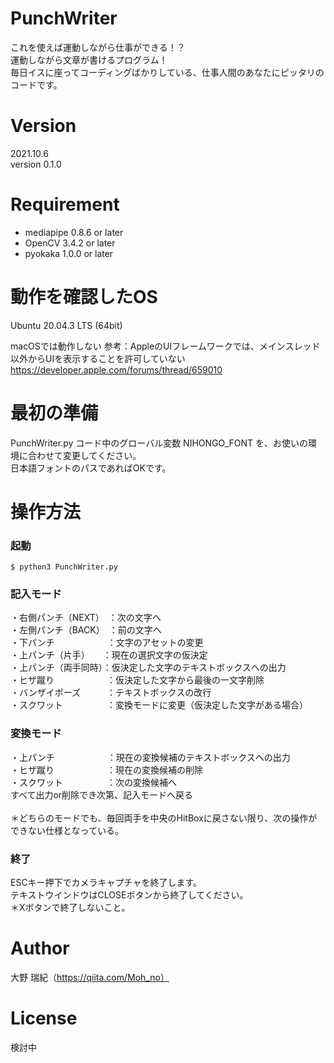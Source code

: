 # PunchWriter

これを使えば運動しながら仕事ができる！？<br>
運動しながら文章が書けるプログラム！<br>
毎日イスに座ってコーディングばかりしている、仕事人間のあなたにピッタリのコードです。<br>

# Version
2021.10.6<br>
version 0.1.0<br>

# Requirement 
* mediapipe 0.8.6 or later
* OpenCV 3.4.2 or later
* pyokaka 1.0.0 or later

# 動作を確認したOS
Ubuntu 20.04.3 LTS (64bit)

macOSでは動作しない
参考：AppleのUIフレームワークでは、メインスレッド以外からUIを表示することを許可していない
https://developer.apple.com/forums/thread/659010

# 最初の準備

PunchWriter.py コード中のグローバル変数 NIHONGO_FONT を、お使いの環境に合わせて変更してください。<br>
日本語フォントのパスであればOKです。<br>

# 操作方法

### 起動
```
$ python3 PunchWriter.py
```

### 記入モード
・右側パンチ（NEXT）　：次の文字へ<br>
・左側パンチ（BACK）　：前の文字へ<br>
・下パンチ　　　　　　：文字のアセットの変更<br>
・上パンチ（片手）　　：現在の選択文字の仮決定<br>
・上パンチ（両手同時）：仮決定した文字のテキストボックスへの出力<br>
・ヒザ蹴り　　　　　　：仮決定した文字から最後の一文字削除<br>
・バンザイポーズ　　　：テキストボックスの改行<br>
・スクワット　　　　　：変換モードに変更（仮決定した文字がある場合）<br>

### 変換モード
・上パンチ　　　　　　：現在の変換候補のテキストボックスへの出力<br>
・ヒザ蹴り　　　　　　：現在の変換候補の削除<br>
・スクワット　　　　　：次の変換候補へ<br>
すべて出力or削除でき次第、記入モードへ戻る<br>
<br>
＊どちらのモードでも、毎回両手を中央のHitBoxに戻さない限り、次の操作ができない仕様となっている。<br>

### 終了
ESCキー押下でカメラキャプチャを終了します。<br>
テキストウインドウはCLOSEボタンから終了してください。<br>
＊Xボタンで終了しないこと。<br>

# Author
大野 瑞紀（https://qiita.com/Moh_no）
 
# License 
検討中
